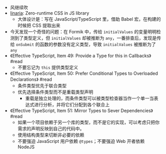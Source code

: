 - 风继续吹
- [linaria](https://github.com/callstack/linaria): Zero-runtime CSS in JS library
	- 大体设计是：写在 JavaScript/TypeScript 里，借助 Babel 宏，在构建的时候把 CSS 提取出来
- 今天发现一个奇怪的问题：在 Formik 中，传给 `initialValues` 的变量明明检测到了类型定义，但 `initialValues` 却被推断为 `any`，一番排查后，发现是传给 `onSubmit` 的函数的参数没有定义类型，导致 `initialValues` 被推断为了 `any`
- 《Effective TypeScript, Item 49: Provide a Type for this in Callbacks》 #read
	- 不要忘记为 `this` 提供类型定义
- 《Effective TypeScript, Item 50: Prefer Conditional Types to Overloaded Declarations》 #read
	- 条件类型优先于联合类型
	- 优先选择条件类型而不是重载类型声明
		- 重载是独立处理的，而条件类型可以被类型检查器当作一个单一当表达式进行分析，并将它们分配到各个联合上
- 《Effective TypeScript, Item 51: Mirror Types to Sever Dependencies》 #read
	- 如果一个项目依赖于另一个库的类型，而不是它的实现，可以考虑只把你需求的声明反映到自己的代码中。
	- 使用结构类型来切断非必要的依赖
	- 不要强迫 JavaScript 用户依赖 `@types`；不要强迫 Web 开者依赖 NodeJS